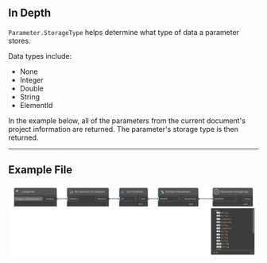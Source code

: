 ## In Depth
`Parameter.StorageType` helps determine what type of data a parameter stores. 

Data types include:
- None
- Integer
- Double
- String
- ElementId

In the example below, all of the parameters from the current document's project information are returned. The parameter's storage type is then returned.
___
## Example File

![Parameter.StorageType](./Revit.Elements.Parameter.StorageType_img.jpg)